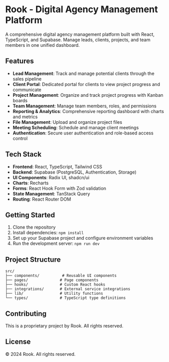 
# Rook - Digital Agency Management Platform

A comprehensive digital agency management platform built with React, TypeScript, and Supabase. Manage leads, clients, projects, and team members in one unified dashboard.

## Features

- **Lead Management**: Track and manage potential clients through the sales pipeline
- **Client Portal**: Dedicated portal for clients to view project progress and communicate
- **Project Management**: Organize and track project progress with Kanban boards
- **Team Management**: Manage team members, roles, and permissions
- **Reporting & Analytics**: Comprehensive reporting dashboard with charts and metrics
- **File Management**: Upload and organize project files
- **Meeting Scheduling**: Schedule and manage client meetings
- **Authentication**: Secure user authentication and role-based access control

## Tech Stack

- **Frontend**: React, TypeScript, Tailwind CSS
- **Backend**: Supabase (PostgreSQL, Authentication, Storage)
- **UI Components**: Radix UI, shadcn/ui
- **Charts**: Recharts
- **Forms**: React Hook Form with Zod validation
- **State Management**: TanStack Query
- **Routing**: React Router DOM

## Getting Started

1. Clone the repository
2. Install dependencies: `npm install`
3. Set up your Supabase project and configure environment variables
4. Run the development server: `npm run dev`

## Project Structure

```
src/
├── components/          # Reusable UI components
├── pages/              # Page components
├── hooks/              # Custom React hooks
├── integrations/       # External service integrations
├── lib/                # Utility functions
└── types/              # TypeScript type definitions
```

## Contributing

This is a proprietary project by Rook. All rights reserved.

## License

© 2024 Rook. All rights reserved.
